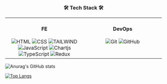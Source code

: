 <h3 align="center">🛠 Tech Stack 🛠</h3>
<table align="center">
    <tr>
        <td valign="top" width="50%">
            <h4 align="center">FE</h4>
            <div align="center">
                <img src="https://img.shields.io/badge/HTML-E34F26?style=style=flat-square&logo=html5&logoColor=white" alt="HTML" />
                <img src="https://img.shields.io/badge/CSS-1572B6?style=flat-square&logo=css3&logoColor=white" alt="CSS" />
                <img src="https://img.shields.io/badge/Tailwind-1572B6?style=flat-square&logo=tailwind&logoColor=white" alt="TAILWIND" />
                <img src="https://img.shields.io/badge/JavaScript-F0DB4F?style=flat-square&logo=JavaScript&logoColor=white" alt="JavaScript" />
                <img src="https://img.shields.io/badge/React-61dafb?style=flat-square&logo=React&logoColor=white" alt="Chartjs" />
                <img src="https://img.shields.io/badge/typescript-%23007ACC.svg?style=flat-square&logo=typescript&logoColor=white" alt="TypeScript" />
                <img src="https://img.shields.io/badge/redux-%23593d88.svg?style=flat-square&logo=redux&logoColor=white" alt="Redux" />
            </div>
        </td>
<!--         <td valign="top" width="33.3%">
            <h4 align="center">BE</h4>
            <div align="center">
                <img src="https://img.shields.io/badge/Node.js-339933?style=flat-square&logo=nodedotjs&logoColor=white" alt="Nodejs" />
                <img src="https://img.shields.io/badge/Express.js-000000?style=flat-square&logo=express&logoColor=white" alt="Expressjs" />
            </div>
        </td> -->
        <td valign="top" width="50%">
            <h4 align="center">DevOps</h4>
            <div align="center">
                <img src="https://img.shields.io/badge/GIT-E44C30?style=flat-square&logo=git&logoColor=white" alt="Git" />
                <img src="https://img.shields.io/badge/GitHub-100000?style=flat-square&logo=github&logoColor=white" alt="GitHub" />
            </div>
        </td>
    </tr>
</table>





![Anurag's GitHub stats](https://github-readme-stats.vercel.app/api?username=daehwan0307&show_icons=true&theme=radical)





[![Top Langs](https://github-readme-stats.vercel.app/api/top-langs/?username=daehwan0307&layout=compact)](https://github.com/daehwan0307/github-readme-stats)

